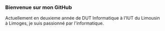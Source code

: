 ### Bienvenue sur mon GitHub

Actuellement en deuxieme année de DUT Informatique à l'IUT du Limousin à Limoges, je suis passionné par l'informatique.
